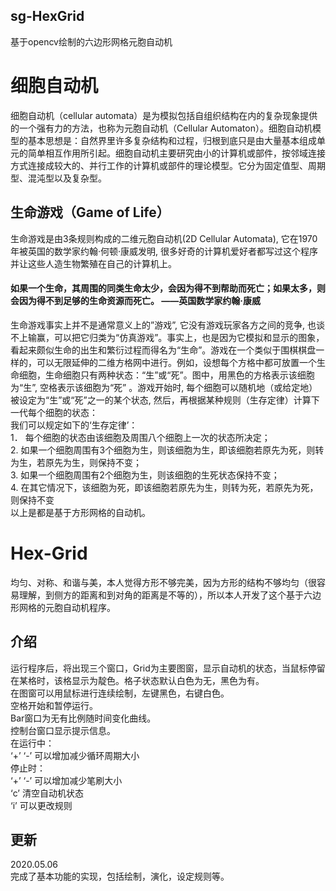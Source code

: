 ## sg-HexGrid
基于opencv绘制的六边形网格元胞自动机
# 细胞自动机
细胞自动机（cellular automata）是为模拟包括自组织结构在内的复杂现象提供的一个强有力的方法，也称为元胞自动机（Cellular Automaton）。细胞自动机模型的基本思想是：自然界里许多复杂结构和过程，归根到底只是由大量基本组成单元的简单相互作用所引起。细胞自动机主要研究由小的计算机或部件，按邻域连接方式连接成较大的、并行工作的计算机或部件的理论模型。它分为固定值型、周期型、混沌型以及复杂型。
## 生命游戏（Game of Life）
生命游戏是由3条规则构成的二维元胞自动机(2D Cellular Automata), 它在1970年被英国的数学家约翰·何顿·康威发明, 很多好奇的计算机爱好者都写过这个程序并让这些人造生物繁殖在自己的计算机上。
#### 如果一个生命，其周围的同类生命太少，会因为得不到帮助而死亡；如果太多，则会因为得不到足够的生命资源而死亡。 ——英国数学家约翰·康威
生命游戏事实上并不是通常意义上的”游戏”, 它没有游戏玩家各方之间的竞争, 也谈不上输赢，可以把它归类为“仿真游戏”。事实上，也是因为它模拟和显示的图象，看起来颇似生命的出生和繁衍过程而得名为“生命”。游戏在一个类似于围棋棋盘一样的，可以无限延伸的二维方格网中进行。例如，设想每个方格中都可放置一个生命细胞，生命细胞只有两种状态：“生”或“死”。图中，用黑色的方格表示该细胞为“生”, 空格表示该细胞为“死” 。游戏开始时, 每个细胞可以随机地（或给定地）被设定为“生”或“死”之一的某个状态, 然后，再根据某种规则（生存定律）计算下一代每个细胞的状态：  
我们可以规定如下的‘生存定律’：  
1． 每个细胞的状态由该细胞及周围八个细胞上一次的状态所决定；  
2. 如果一个细胞周围有3个细胞为生，则该细胞为生，即该细胞若原先为死，则转为生，若原先为生，则保持不变；  
3. 如果一个细胞周围有2个细胞为生，则该细胞的生死状态保持不变；  
4. 在其它情况下，该细胞为死，即该细胞若原先为生，则转为死，若原先为死，则保持不变  
以上是都是基于方形网格的自动机。  
# Hex-Grid
均匀、对称、和谐与美，本人觉得方形不够完美，因为方形的结构不够均匀（很容易理解，到侧方的距离和到对角的距离是不等的），所以本人开发了这个基于六边形网格的元胞自动机程序。

## 介绍
运行程序后，将出现三个窗口，Grid为主要图窗，显示自动机的状态，当鼠标停留在某格时，该格显示为靛色。格子状态默认白色为无，黑色为有。    
在图窗可以用鼠标进行连续绘制，左键黑色，右键白色。  
空格开始和暂停运行。  
Bar窗口为无有比例随时间变化曲线。  
控制台窗口显示提示信息。  
在运行中：  
‘+’ ‘-’ 可以增加减少循环周期大小  
停止时：  
‘+’ ‘-’ 可以增加减少笔刷大小  
‘c’ 清空自动机状态  
‘i’ 可以更改规则  

## 更新
2020.05.06  
完成了基本功能的实现，包括绘制，演化，设定规则等。
